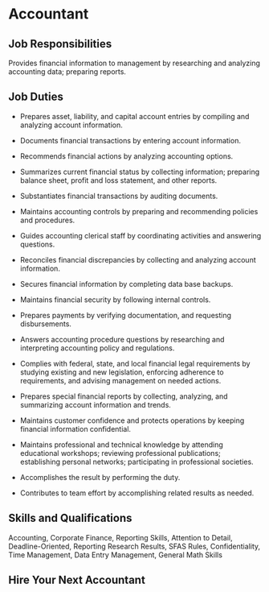 # Accountant

## Job Responsibilities

Provides financial information to management by researching and analyzing accounting data; preparing reports.

## Job Duties

* Prepares asset, liability, and capital account entries by compiling and analyzing account information.

* Documents financial transactions by entering account information.

* Recommends financial actions by analyzing accounting options.

* Summarizes current financial status by collecting information; preparing balance sheet, profit and loss statement, and other reports.

* Substantiates financial transactions by auditing documents.

* Maintains accounting controls by preparing and recommending policies and procedures.

* Guides accounting clerical staff by coordinating activities and answering questions.

* Reconciles financial discrepancies by collecting and analyzing account information.

* Secures financial information by completing data base backups.

* Maintains financial security by following internal controls.

* Prepares payments by verifying documentation, and requesting disbursements.

* Answers accounting procedure questions by researching and interpreting accounting policy and regulations.

* Complies with federal, state, and local financial legal requirements by studying existing and new legislation, enforcing adherence to requirements, and advising management on needed actions.

* Prepares special financial reports by collecting, analyzing, and summarizing account information and trends.

* Maintains customer confidence and protects operations by keeping financial information confidential.

* Maintains professional and technical knowledge by attending educational workshops; reviewing professional publications; establishing personal networks; participating in professional societies.

* Accomplishes the result by performing the duty.

* Contributes to team effort by accomplishing related results as needed.

## Skills and Qualifications

Accounting, Corporate Finance, Reporting Skills, Attention to Detail, Deadline-Oriented, Reporting Research Results, SFAS Rules, Confidentiality, Time Management, Data Entry Management, General Math Skills

## Hire Your Next Accountant

<strong></strong>
